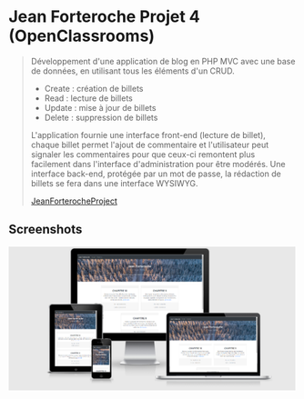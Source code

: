 # Jean Forteroche Projet 4 (OpenClassrooms)
> Développement d'une application de blog en PHP MVC avec une base de données, en utilisant tous les éléments d'un CRUD. 
>- Create : création de billets
>- Read : lecture de billets
>- Update : mise à jour de billets
>- Delete : suppression de billets
>
>L'application fournie une interface front-end (lecture de billet), chaque billet permet l'ajout de commentaire et l'utilisateur peut signaler les commentaires pour que ceux-ci remontent plus facilement dans l'interface d'administration pour être modérés. Une interface back-end, protégée par un mot de passe, la rédaction de billets se fera dans une interface WYSIWYG.
>
> [JeanForterocheProject](https://jeanforterocheproject.psamelhori.fr/)

## Screenshots
![Example screenshot](responsive.png)